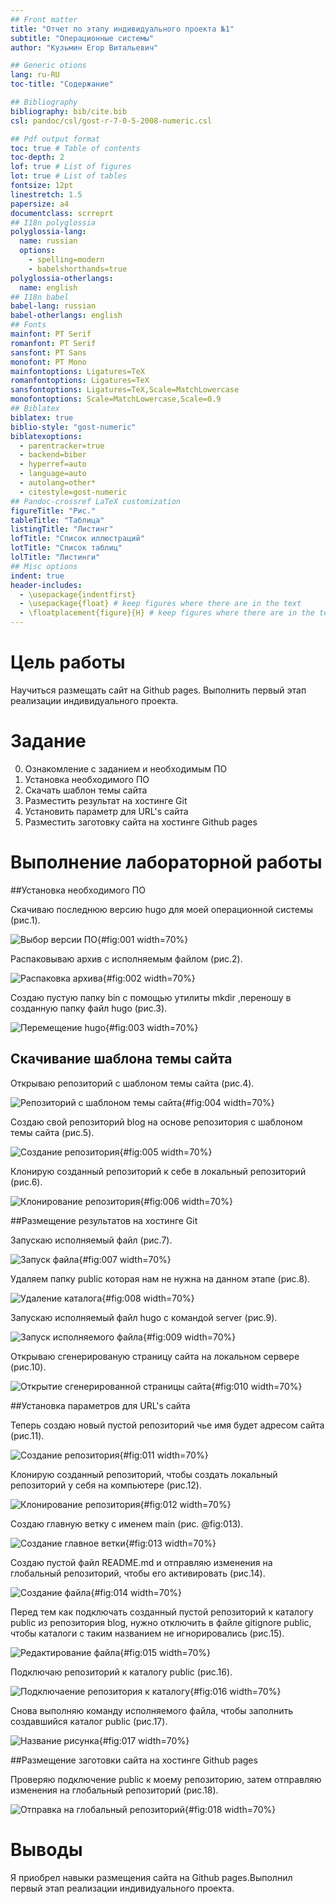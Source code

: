 ```yaml
---
## Front matter
title: "Отчет по этапу индивидуального проекта №1"
subtitle: "Операционные системы"
author: "Кузьмин Егор Витальевич"

## Generic otions
lang: ru-RU
toc-title: "Содержание"

## Bibliography
bibliography: bib/cite.bib
csl: pandoc/csl/gost-r-7-0-5-2008-numeric.csl

## Pdf output format
toc: true # Table of contents
toc-depth: 2
lof: true # List of figures
lot: true # List of tables
fontsize: 12pt
linestretch: 1.5
papersize: a4
documentclass: scrreprt
## I18n polyglossia
polyglossia-lang:
  name: russian
  options:
	- spelling=modern
	- babelshorthands=true
polyglossia-otherlangs:
  name: english
## I18n babel
babel-lang: russian
babel-otherlangs: english
## Fonts
mainfont: PT Serif
romanfont: PT Serif
sansfont: PT Sans
monofont: PT Mono
mainfontoptions: Ligatures=TeX
romanfontoptions: Ligatures=TeX
sansfontoptions: Ligatures=TeX,Scale=MatchLowercase
monofontoptions: Scale=MatchLowercase,Scale=0.9
## Biblatex
biblatex: true
biblio-style: "gost-numeric"
biblatexoptions:
  - parentracker=true
  - backend=biber
  - hyperref=auto
  - language=auto
  - autolang=other*
  - citestyle=gost-numeric
## Pandoc-crossref LaTeX customization
figureTitle: "Рис."
tableTitle: "Таблица"
listingTitle: "Листинг"
lofTitle: "Список иллюстраций"
lotTitle: "Список таблиц"
lolTitle: "Листинги"
## Misc options
indent: true
header-includes:
  - \usepackage{indentfirst}
  - \usepackage{float} # keep figures where there are in the text
  - \floatplacement{figure}{H} # keep figures where there are in the text
---
```


# Цель работы

 Научиться размещать сайт на Github pages. Выполнить первый этап реализации индивидуального проекта.

# Задание

 0. Ознакомление с заданием и необходимым ПО
 1. Установка необходимого ПО
 2. Скачать шаблон темы сайта 
 3. Разместить результат на хостинге Git
 4. Установить параметр для URL's сайта 
 5. Разместить заготовку сайта на хостинге Github pages

# Выполнение лабораторной работы

##Установка необходимого ПО

Скачиваю последнюю версию hugo для моей операционной системы (рис.1).

 ![Выбор версии ПО](image/1.png){#fig:001 width=70%}

 Распаковываю архив с исполняемым файлом (рис.2).

![Распаковка архива](image/2.png){#fig:002 width=70%}

 Создаю пустую папку bin с помощью утилиты mkdir ,переношу в созданную папку файл hugo (рис.3).

![Перемещение hugo](image/3.png){#fig:003 width=70%}

## Скачивание шаблона темы сайта

 Открываю репозиторий с шаблоном темы сайта (рис.4).

![Репозиторий с шаблоном темы сайта](image/4.png){#fig:004 width=70%}

 Создаю свой репозиторий blog на основе репозитория с шаблоном темы сайта (рис.5).

![Создание репозитория](image/5.png){#fig:005 width=70%}

 Клонирую созданный репозиторий к себе в локальный репозиторий (рис.6).

![Клонирование репозитория](image/6.png){#fig:006 width=70%}

##Размещение результатов на хостинге Git

 Запускаю исполняемый файл (рис.7).

![Запуск файла](image/7.png){#fig:007 width=70%}

 Удаляем папку public которая нам не нужна на данном этапе (рис.8).

![Удаление каталога](image/8.png){#fig:008 width=70%}

 Запускаю исполняемый файл hugo с командой server (рис.9).

![Запуск исполняемого файла](image/9.png){#fig:009 width=70%}

 Открываю сгенерированую страницу сайта на локальном сервере (рис.10).

![Открытие сгенерированной страницы сайта](image/10.png){#fig:010 width=70%}

##Установка параметров для URL's сайта 

 Теперь создаю новый пустой репозиторий чье имя будет адресом сайта (рис.11).

![Создание репозитория](image/11.png){#fig:011 width=70%}

 Клонирую созданный репозиторий, чтобы создать локальный репозиторий у себя на компьютере (рис.12).

![Клонирование репозитория](image/12.png){#fig:012 width=70%}

 Создаю главную ветку с именем main (рис. @fig:013).

![Создание главное ветки](image/13.png){#fig:013 width=70%}

 Создаю пустой файл README.md и отправляю изменения на глобальный репозиторий, чтобы его активировать (рис.14).

![Создание файла](image/14.png){#fig:014 width=70%}

 Перед тем как подключать созданный пустой репозиторий к каталогу public из репозитория blog, нужно отключить в файле gitignore public, чтобы каталоги с таким названием не игнорировались (рис.15).

![Редактирование файла](image/15.png){#fig:015 width=70%}

 Подключаю репозиторий к каталогу public (рис.16).

![Подключаение репозитория к каталогу](image/16.png){#fig:016 width=70%}

 Снова выполняю команду исполняемого файла, чтобы заполнить создавшийся каталог public (рис.17).

![Название рисунка](image/17.png){#fig:017 width=70%}

##Размещение заготовки сайта на хостинге Github pages

 Проверяю подключение public к моему репозиторию, затем отправляю изменения на глобальный репозиторий (рис.18).

![Отправка на глобальный репозиторий](image/18.png){#fig:018 width=70%}

# Выводы

 Я приобрел навыки размещения сайта на Github pages.Выполнил первый этап реализации индивидуального проекта.


